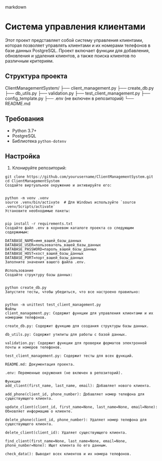 markdown
# Система управления клиентами

Этот проект представляет собой систему управления клиентами, которая позволяет управлять клиентами и их номерами телефонов в базе данных PostgreSQL. Проект включает функции для добавления, обновления и удаления клиентов, а также поиска клиентов по различным критериям.

## Структура проекта

ClientManagementSystem/ 
├── client_management.py 
├── create_db.py 
├── db_utils.py 
├── validation.py
├── test_client_management.py 
├── config_template.py 
├── .env (не включен в репозиторий) 
└── README.md


## Требования

- Python 3.7+
- PostgreSQL
- Библиотека `python-dotenv`

## Настройка

1. Клонируйте репозиторий:

```
git clone https://github.com/yourusername/ClientManagementSystem.git
cd ClientManagementSystem
Создайте виртуальное окружение и активируйте его:


python -m venv .venv
source .venv/bin/activate  # Для Windows используйте `source .venv/Scripts/activate`
Установите необходимые пакеты:


pip install -r requirements.txt
Создайте файл .env в корневом каталоге проекта со следующим содержимым:

DATABASE_NAME=имя_вашей_базы_данных
DATABASE_USER=пользователь_вашей_базы_данных
DATABASE_PASSWORD=пароль_вашей_базы_данных
DATABASE_HOST=хост_вашей_базы_данных
DATABASE_PORT=порт_вашей_базы_данных
Заполните значения вашего файла .env.

Использование
Создайте структуру базы данных:


python create_db.py
Запустите тесты, чтобы убедиться, что все настроено правильно:


python -m unittest test_client_management.py
Файлы
client_management.py: Содержит функции для управления клиентами и их номерами телефонов.

create_db.py: Содержит функцию для создания структуры базы данных.

db_utils.py: Содержит утилиты для работы с базой данных.

validation.py: Содержит функции для проверки форматов электронной почты и номеров телефонов.

test_client_management.py: Содержит тесты для всех функций.

README.md: Документация проекта.

.env: Переменные окружения (не включен в репозиторий).

Функции
add_client(first_name, last_name, email): Добавляет нового клиента.

add_phone(client_id, phone_number): Добавляет номер телефона для существующего клиента.

update_client(client_id, first_name=None, last_name=None, email=None): Обновляет информацию о клиенте.

delete_phone(client_id, phone_number): Удаляет номер телефона для существующего клиента.

delete_client(client_id): Удаляет существующего клиента.

find_client(first_name=None, last_name=None, email=None, phone_number=None): Ищет клиента по его данным.

check_data(): Выводит всех клиентов и их номера телефонов.